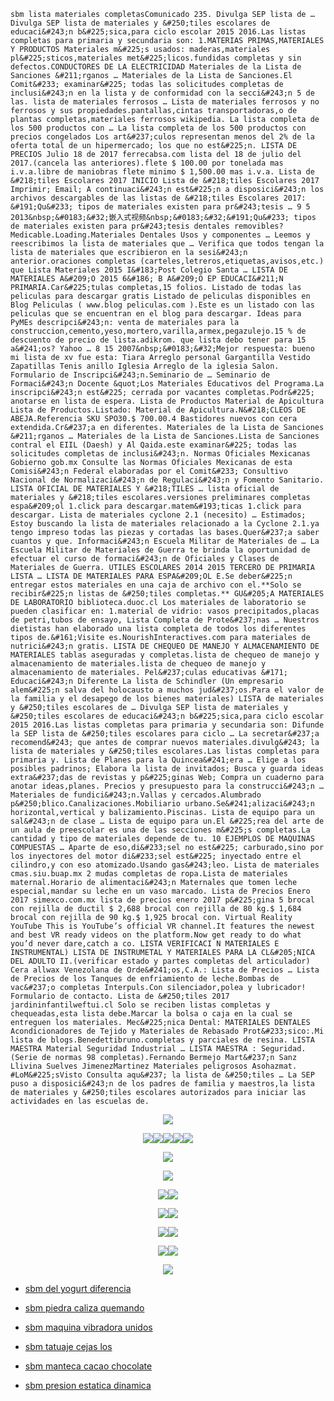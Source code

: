 
```
sbm lista materiales completasComunicado 235. Divulga SEP lista de … Divulga SEP lista de materiales y &#250;tiles escolares de educaci&#243;n b&#225;sica,para ciclo escolar 2015 2016.Las listas completas para primaria y secundaria son: 1.MATERIAS PRIMAS,MATERIALES Y PRODUCTOS Materiales m&#225;s usados: maderas,materiales pl&#225;sticos,materiales met&#225;licos.fundidas completas y sin defectos.CONDUCTORES DE LA ELECTRICIDAD Materiales de la Lista de Sanciones &#211;rganos … Materiales de la Lista de Sanciones.El Comit&#233; examinar&#225; todas las solicitudes completas de inclusi&#243;n en la lista y de conformidad con la secci&#243;n 5 de las. lista de materiales ferrosos … Lista de materiales ferrosos y no ferrosos y sus propiedades.pantallas,cintas transportadoras,o de plantas completas,materiales ferrosos wikipedia. La lista completa de los 500 productos con … La lista completa de los 500 productos con precios congelados Los art&#237;culos representan menos del 2% de la oferta total de un hipermercado; los que no est&#225;n. LISTA DE PRECIOS Julio 18 de 2017 ferrecabsa.com lista del 18 de julio del 2017.(cancela las anteriores).flete $ 100.00 por tonelada mas i.v.a.libre de maniobras flete minimo $ 1,500.00 mas i.v.a. Lista de &#218;tiles Escolares 2017 INICIO Lista de &#218;tiles Escolares 2017 Imprimir; Email; A continuaci&#243;n est&#225;n a disposici&#243;n los archivos descargables de las listas de &#218;tiles Escolares 2017: &#191;Qu&#233; tipos de materiales existen para pr&#243;tesis … 9 5 2013&nbsp;&#0183;&#32;嵌入式视频&nbsp;&#0183;&#32;&#191;Qu&#233; tipos de materiales existen para pr&#243;tesis dentales removibles? Medicable.Loading.Materiales Dentales Usos y componentes … Leemos y reescribimos la lista de materiales que … Verifica que todos tengan la lista de materiales que escribieron en la sesi&#243;n anterior.oraciones completas (carteles,letreros,etiquetas,avisos,etc.) que Lista Materiales 2015 I&#183;Post Colegio Santa … LISTA DE MATERIALES A&#209;O 2015 6&#186; B A&#209;O EP EDUCACI&#211;N PRIMARIA.Car&#225;tulas completas,15 folios. Listado de todas las peliculas para descargar gratis Listado de peliculas disponibles en Blog Peliculas ( www.blog peliculas.com ).Este es un listado con las peliculas que se encuentran en el blog para descargar. Ideas para PyMEs descripci&#243;n: venta de materiales para la construccion,cemento,yeso,mortero,varilla,armex,pegazulejo.15 % de descuento de precio de lista.adikrom. que lista debo tener para 15 a&#241;os? Yahoo … 8 15 2007&nbsp;&#0183;&#32;Mejor respuesta: bueno mi lista de xv fue esta: Tiara Arreglo personal Gargantilla Vestido Zapatillas Tenis anillo Iglesia Arreglo de la iglesia Salon. Formulario de Inscripci&#243;n.Seminario de … Seminario de Formaci&#243;n Docente &quot;Los Materiales Educativos del Programa.La inscripci&#243;n est&#225; cerrada por vacantes completas.Podr&#225; anotarse en lista de espera. Lista de Productos Material de Apicultura Lista de Productos.Listado: Material de Apicultura.N&#218;CLEOS DE ABEJA.Referencia SKU SPO30.$ 700.00.4 Bastidores nuevos con cera extendida.Cr&#237;a en diferentes. Materiales de la Lista de Sanciones &#211;rganos … Materiales de la Lista de Sanciones.Lista de Sanciones contral el EIIL (Daesh) y Al Qaida.este examinar&#225; todas las solicitudes completas de inclusi&#243;n. Normas Oficiales Mexicanas Gobierno gob.mx Consulte las Normas Oficiales Mexicanas de esta Comisi&#243;n Federal elaboradas por el Comit&#233; Consultivo Nacional de Normalizaci&#243;n de Regulaci&#243;n y Fomento Sanitario. LISTA OFICIAL DE MATERIALES Y &#218;TILES … lista oficial de materiales y &#218;tiles escolares.versiones preliminares completas espa&#209;ol 1.click para descargar.matem&#193;ticas 1.click para descargar. Lista de materiales cyclone 2.1 (necesito) … Estimados; Estoy buscando la lista de materiales relacionado a la Cyclone 2.1.ya tengo impreso todas las piezas y cortadas las bases.Quer&#237;a saber cuantos y que. Informaci&#243;n Escuela Militar de Materiales de … La Escuela Militar de Materiales de Guerra te brinda la oportunidad de efectuar el curso de formaci&#243;n de Oficiales y Clases de Materiales de Guerra. UTILES ESCOLARES 2014 2015 TERCERO DE PRIMARIA LISTA … LISTA DE MATERIALES PARA ESPA&#209;OL E.Se deber&#225;n entregar estos materiales en una caja de archivo con el.**Solo se recibir&#225;n listas de &#250;tiles completas.** GU&#205;A MATERIALES DE LABORATORIO biblioteca.duoc.cl Los materiales de laboratorio se pueden clasificar en: 1.material de vidrio: vasos precipitados,placas de petri,tubos de ensayo, Lista Completa de Prote&#237;nas … Nuestros dietistas han elaborado una lista completa de todos los diferentes tipos de.&#161;Visite es.NourishInteractives.com para materiales de nutrici&#243;n gratis. LISTA DE CHEQUEO DE MANEJO Y ALMACENAMIENTO DE MATERIALES tablas aseguradas y completas.lista de chequeo de manejo y almacenamiento de materiales.lista de chequeo de manejo y almacenamiento de materiales. Pel&#237;culas educativas &#171; Educaci&#243;n Diferente La lista de Schindler (Un empresario alem&#225;n salva del holocausto a muchos jud&#237;os.Para el valor de la familia y el desapego de los bienes materiales) LISTA de materiales y &#250;tiles escolares de … Divulga SEP lista de materiales y &#250;tiles escolares de educaci&#243;n b&#225;sica,para ciclo escolar 2015 2016.Las listas completas para primaria y secundaria son: Difunde la SEP lista de &#250;tiles escolares para ciclo … La secretar&#237;a recomend&#243; que antes de comprar nuevos materiales.divulg&#243; la lista de materiales y &#250;tiles escolares.Las listas completas para primaria y. Lista de Planes para la Quincea&#241;era … Elige a los posibles padrinos; Elabora la lista de invitados; Busca y guarda ideas extra&#237;das de revistas y p&#225;ginas Web; Compra un cuaderno para anotar ideas,planes. Precios y presupuesto para la construcci&#243;n … Materiales de fundici&#243;n.Vallas y cercados.Alumbrado p&#250;blico.Canalizaciones.Mobiliario urbano.Se&#241;alizaci&#243;n horizontal,vertical y balizamiento.Piscinas. Lista de equipo para un sal&#243;n de clase … Lista de equipo para un.El &#225;rea del arte de un aula de preescolar es una de las secciones m&#225;s completas.La cantidad y tipo de materiales depende de tu. 10 EJEMPLOS DE MAQUINAS COMPUESTAS … Aparte de eso,di&#233;sel no est&#225; carburado,sino por los inyectores del motor di&#233;sel est&#225; inyectado entre el cilindro,y con eso atomizado.Usando gas&#243;leo. Lista de materiales cmas.siu.buap.mx 2 mudas completas de ropa.Lista de materiales maternal.Horario de alimentaci&#243;n Maternales que tomen leche especial,mandar su leche en un vaso marcado. Lista de Precios Enero 2017 simexco.com.mx lista de precios enero 2017 p&#225;gina 5 brocal con rejilla de ductil $ 2,688 brocal con rejilla de 80 kg.$ 1,684 brocal con rejilla de 90 kg.$ 1,925 brocal con. Virtual Reality YouTube This is YouTube’s official VR channel.It features the newest and best VR ready videos on the platform.Now get ready to do what you’d never dare,catch a co. LISTA VERIFICACI N MATERIALES E INSTRUMENTAL) LISTA DE INSTRUMETAL Y MATERIALES PARA LA CL&#205;NICA DEL ADULTO II.(verificar estado y partes completas del articulador) Cera allwax Venezolana de Orde&#241;os,C.A.: Lista de Precios … Lista de Precios de los Tanques de enfriamiento de leche.Bombas de vac&#237;o completas Interpuls.Con silenciador,polea y lubricador! Formulario de contacto. Lista de &#250;tiles 2017 jardininfantilweftui.cl Solo se reciben listas completas y chequeadas,esta lista debe.Marcar la bolsa o caja en la cual se entreguen los materiales. Mec&#225;nica Dental: MATERIALES DENTALES Acondicionadores de Tejido y Materiales de Rebasado Prot&#233;sico:.Mi lista de blogs.Benedettibruno.completas y parciales de resina. LISTA MAESTRA Material Seguridad Industrial … LISTA MAESTRA : Seguridad.(Serie de normas 98 completas).Fernando Bermejo Mart&#237;n Sanz Llivina Suelves JimenezMartinez Materiales peligrosos Asohazmat. #LoM&#225;sVisto Consulta aqu&#237; la lista de &#250;tiles … La SEP puso a disposici&#243;n de los padres de familia y maestros,la lista de materiales y &#250;tiles escolares autorizados para iniciar las actividades en las escuelas de. 
```

<div align="center">

<a href="https://es-crusher.shibang-china.com/github&k=sbm+lista+materiales+completas"><img src="https://static.shibang-china.com/es/crusher/logo.jpg"></a>

<a href="https://es-crusher.shibang-china.com/github&k=sbm+lista+materiales+completas"><img src="https://static.shibang-china.com/es/crusher/index.jpg"></a><a href="https://es-crusher.shibang-china.com/material.htmlgithub&k=sbm+lista+materiales+completas"><img src="https://static.shibang-china.com/es/crusher/material.jpg"></a><a href="https://es-crusher.shibang-china.com/application.htmlgithub&k=sbm+lista+materiales+completas"><img src="https://static.shibang-china.com/es/crusher/application.jpg"></a><a href="https://es-crusher.shibang-china.com/aboutus.htmlgithub&k=sbm+lista+materiales+completas"><img src="https://static.shibang-china.com/es/crusher/aboutus.jpg"></a><a href="https://es-crusher.shibang-china.com/contact.htmlgithub&k=sbm+lista+materiales+completas"><img src="https://static.shibang-china.com/es/crusher/contact.jpg"></a>

<a href="https://es-crusher.shibang-china.com/github&k=sbm+lista+materiales+completas"><img src="https://static.shibang-china.com/es/crusher/banner.jpg"></a>

<a href="https://swt.shibang-china.com/github&k=sbm+lista+materiales+completas"><img src="https://static.shibang-china.com/es/crusher/text.jpg"></a>

<a href="https://swt.shibang-china.com/github&k=sbm+lista+materiales+completas"><img src="https://static.shibang-china.com/es/crusher/chat.jpg"></a><a href="https://es-crusher.shibang-china.com/contact.htmlgithub&k=sbm+lista+materiales+completas"><img src="https://static.shibang-china.com/es/crusher/message.jpg"></a>

<a href="https://es-crusher.shibang-china.com/products/pe.htmlgithub&k=sbm+lista+materiales+completas"><img src="https://static.shibang-china.com/es/crusher/pe.jpg"></a><a href="https://es-crusher.shibang-china.com/products/pf.htmlgithub&k=sbm+lista+materiales+completas"><img src="https://static.shibang-china.com/es/crusher/pf.jpg"></a>

<a href="https://es-crusher.shibang-china.com/products/hpt.htmlgithub&k=sbm+lista+materiales+completas"><img src="https://static.shibang-china.com/es/crusher/hpt.jpg"></a><a href="https://es-crusher.shibang-china.com/products/vsi.htmlgithub&k=sbm+lista+materiales+completas"><img src="https://static.shibang-china.com/es/crusher/vsi.jpg"></a>

<a href="https://es-crusher.shibang-china.com/products/klv.htmlgithub&k=sbm+lista+materiales+completas"><img src="https://static.shibang-china.com/es/crusher/klv.jpg"></a><a href="https://es-crusher.shibang-china.com/products/portable.htmlgithub&k=sbm+lista+materiales+completas"><img src="https://static.shibang-china.com/es/crusher/portable.jpg"></a>

<a href="https://swt.shibang-china.com/github&k=sbm+lista+materiales+completas"><img src="https://static.shibang-china.com/es/crusher/case.jpg"></a>

</div>


* [sbm del yogurt diferencia](sbm%20del%20yogurt%20diferencia.md)

* [sbm piedra caliza quemando](sbm%20piedra%20caliza%20quemando.md)

* [sbm maquina vibradora unidos](sbm%20maquina%20vibradora%20unidos.md)

* [sbm tatuaje cejas los](sbm%20tatuaje%20cejas%20los.md)

* [sbm manteca cacao chocolate](sbm%20manteca%20cacao%20chocolate.md)

* [sbm presion estatica dinamica](sbm%20presion%20estatica%20dinamica.md)